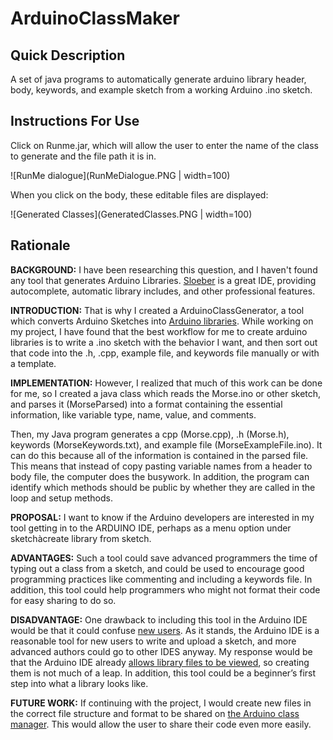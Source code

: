 # ArduinoClassMaker

## Quick Description

A set of java programs to automatically generate arduino library header, body, keywords, and example sketch from a working Arduino .ino sketch.

## Instructions For Use

Click on Runme.jar, which will allow the user to enter the name of the class to generate and the file path it is in.

![RunMe dialogue](RunMeDialogue.PNG | width=100)

When you click on the body, these editable files are displayed:

![Generated Classes](GeneratedClasses.PNG | width=100)

## Rationale

**BACKGROUND:** I have been researching this question, and I haven't found any tool that generates Arduino Libraries. [Sloeber](http://eclipse.baeyens.it/installAdvice.shtml)  is a great IDE, providing autocomplete, automatic library includes, and other professional features.

**INTRODUCTION:** That is why I created a ArduinoClassGenerator, a tool which converts Arduino Sketches into [Arduino libraries](https://www.arduino.cc/en/Hacking/LibraryTutorial). While working on my project, I have found that the best workflow for me to create arduino libraries is to write a .ino sketch with the behavior I want, and then sort out that code into the .h, .cpp, example file, and keywords file manually or with a template.

**IMPLEMENTATION:** However, I realized that much of this work can be done for me, so I created a java class which reads the Morse.ino or other sketch, and parses it (MorseParsed) into a format containing the essential information, like variable type, name, value, and comments.

Then, my Java program generates a cpp (Morse.cpp), .h (Morse.h), keywords (MorseKeywords.txt), and example file (MorseExampleFile.ino). It can do this because all of the information is contained in the parsed file. This means that instead of copy pasting variable names from a header to body file, the computer does the busywork. In addition, the program can identify which methods should be public by whether they are called in the loop and setup methods.

**PROPOSAL:** I want to know if the Arduino developers are interested in my tool getting in to the ARDUINO IDE, perhaps as a menu option under sketchàcreate library from sketch.

**ADVANTAGES:** Such a tool could save advanced programmers the time of typing out a class from a sketch, and could be used to encourage good programming practices like commenting and including a keywords file. In addition, this tool could help programmers who might not format their code for easy sharing to do so.

**DISADVANTAGE:** One drawback to including this tool in the Arduino IDE would be that it could confuse [new users](https://www.arduino.cc/en/Main/AboutUs). As it stands, the Arduino IDE is a reasonable tool for new users to write and upload a sketch, and more advanced authors could go to other IDES anyway. My response would be that the Arduino IDE already [allows library files to be viewed](.%20https:/github.com/arduino/Arduino/issues/3736), so creating them is not much of a leap. In addition, this tool could be a beginner’s first step into what a library looks like. 

**FUTURE WORK:** If continuing with the project, I would create new files in the correct file structure and format to be shared on [the Arduino class manager](https://github.com/arduino/Arduino/wiki/Library-Manager-FAQ). This would allow the user to share their code even more easily.



